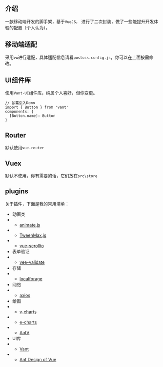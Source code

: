 ## 介绍  
一款移动端开发的脚手架，基于`VueJS`，
进行了二次封装，做了一些能提升开发体验的配置（个人认为）。
## 移动端适配
采用`vw`进行适配，具体适配信息请看`postcss.config.js`，你可以在上面按需修改。
## UI组件库
使用`Vant-UI`组件库，纯属个人喜好，但你变更。  
```
// 按需引入Demo
import { Button } from 'vant'
components: {
  [Button.name]: Button
}
```
## Router
默认使用`vue-router`
## Vuex
默认不使用，你有需要的话，它们放在`src\store`
## plugins
关于插件，下面是我的常用清单：
- 动画类
- - [animate.js](https://www.npmjs.com/package/animate.css)
- - [TweenMax.js](https://www.tweenmax.com.cn/)
- - [vue-scrollto](https://www.npmjs.com/package/vue-scrollto)
- 表单验证
- - [vee-validate](https://baianat.github.io/vee-validate/)
- 存储
- - [localforage](https://localforage.docschina.org/#localforage)
- 网络
- - [axios](https://www.kancloud.cn/yunye/axios/234845)
- 绘图
- - [v-charts](https://v-charts.js.org/#/)
- - [e-charts](https://www.echartsjs.com/zh/index.html)
- - [AntV](https://antv.vision/zh)
- UI库
- - [Vant](https://youzan.github.io/vant/#/zh-CN/home)
- - [Ant Design of Vue](https://www.antdv.com/docs/vue/introduce-cn/)